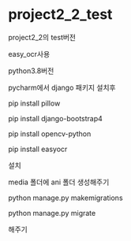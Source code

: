 # project2_2_test

project2_2의 test버전

easy_ocr사용

python3.8버전

pycharm에서 django 패키지 설치후

pip install pillow

pip install django-bootstrap4

pip install opencv-python

pip install easyocr

설치

media 폴더에 ani 폴더 생성해주기

python manage.py makemigrations

python manage.py migrate

해주기
